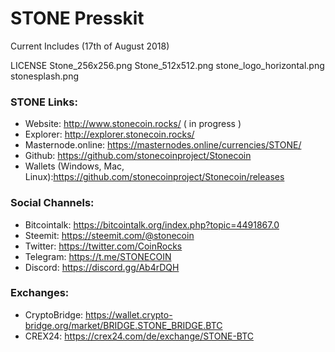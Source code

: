 STONE Presskit
===

Current Includes (17th of August 2018)

LICENSE
Stone_256x256.png
Stone_512x512.png
stone_logo_horizontal.png
stonesplash.png

### STONE Links:
- Website: http://www.stonecoin.rocks/ ( in progress )
- Explorer: http://explorer.stonecoin.rocks/
- Masternode.online: https://masternodes.online/currencies/STONE/
- Github: https://github.com/stonecoinproject/Stonecoin
- Wallets (Windows, Mac, Linux):https://github.com/stonecoinproject/Stonecoin/releases

### Social Channels:
- Bitcointalk: https://bitcointalk.org/index.php?topic=4491867.0
- Steemit: https://steemit.com/@stonecoin
- Twitter: https://twitter.com/CoinRocks
- Telegram: https://t.me/STONECOIN
- Discord: https://discord.gg/Ab4rDQH

### Exchanges:
- CryptoBridge: https://wallet.crypto-bridge.org/market/BRIDGE.STONE_BRIDGE.BTC
- CREX24: https://crex24.com/de/exchange/STONE-BTC
